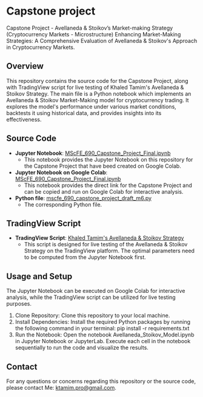 # Capstone project
Capstone Project - Avellaneda &amp; Stoikov’s Market-making Strategy (Cryptocurrency Markets - Microstructure)
Enhancing Market-Making Strategies: A Comprehensive Evaluation of Avellaneda & Stoikov's Approach in Cryptocurrency Markets.

## Overview
This repository contains the source code for the Capstone Project, along with TradingView script for live testing of Khaled Tamim's Avellaneda & Stoikov Strategy.
The main file is a Python notebook which implements an Avellaneda & Stoikov Market-Making model for cryptocurrency trading. It explores the model's performance under various market conditions, backtests it using historical data, and provides insights into its effectiveness.

## Source Code
- **Jupyter Notebook**: [MScFE_690_Capstone_Project_Final.ipynb](https://colab.research.google.com/drive/1qdMTK3Dmlvs0C5Q4i_XXHI1RbEpMmc5n?usp=sharing)
    - This notebook provides the Jupyter Notebook on this repository for the Capstone Project that have beed created on Google Colab.
- **Jupyter Notebook on Google Colab**: [MScFE_690_Capstone_Project_Final.ipynb](https://colab.research.google.com/drive/1qdMTK3Dmlvs0C5Q4i_XXHI1RbEpMmc5n?usp=sharing)
    - This notebook provides the direct link for the Capstone Project and can be copied and run on Google Colab for interactive analysis.
- **Python file**: [mscfe_690_capstone_project_draft_m6.py](https://github.com/ktamimpro/Capstone_project/blob/main/mscfe_690_capstone_project_draft_m6.py)
    - The corresponding Python file.

## TradingView Script
- **TradingView Script**: [Khaled Tamim's Avellaneda & Stoikov Strategy](https://www.tradingview.com/script/uJ64btmF-Khaled-Tamim-s-Avellaneda-Stoikov-Strategy/)
    - This script is designed for live testing of the Avellaneda & Stoikov Strategy on the TradingView platform. The optimal parameters need to be computed from the Jupyter Notebook first.

## Usage and Setup
The Jupyter Notebook can be executed on Google Colab for interactive analysis, while the TradingView script can be utilized for live testing purposes.
1. Clone Repository: Clone this repository to your local machine.
2. Install Dependencies: Install the required Python packages by running the following command in your terminal: pip install -r requirements.txt
3. Run the Notebook: Open the notebook Avellaneda_Stoikov_Model.ipynb in Jupyter Notebook or JupyterLab. Execute each cell in the notebook sequentially to run the code and visualize the results.

## Contact
For any questions or concerns regarding this repository or the source code, please contact Me: ktamim.pro@gmail.com.
